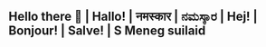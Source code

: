 ## Hello there 👋 | Hallo! | नमस्कार | ನಮಸ್ಕಾರ | Hej! | Bonjour! | Salve! | S Meneg suilaid
<!--
**alt-shreya/alt-shreya** is a ✨ _special_ ✨ repository because its `README.md` (this file) appears on your GitHub profile.

Here are some ideas to get you started:
- 🌱 I’m currently learning 
- 💬 Ask me about ...
- 🤔 I’m looking for help with 
-->

